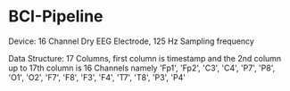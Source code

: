 # BCI-Pipeline


Device: 16 Channel Dry EEG Electrode, 125 Hz Sampling frequency

Data Structure:
17 Columns, first column is timestamp and the 2nd column up to 17th column is 16 Channels namely 'Fp1', 'Fp2', 'C3', 'C4', 'P7', 'P8', 'O1', 'O2', 'F7', 'F8', 'F3', 'F4', 'T7', 'T8', 'P3', 'P4'
